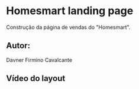# Homesmart landing page

Construção da página de vendas do "Homesmart".

## Autor:

Davner Firmino Cavalcante

## Vídeo do layout

